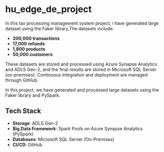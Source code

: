 # hu_edge_de_project

In this tax processing management system project, i have generated large dataset using the Faker library,The datasets include:
- **200,000 transactions**
- **17,000 refunds**
- **1,800 products**
- **50,000 customers**
  
These datasets are stored and processed using Azure Synapse Analytics and ADLS Gen-2, and the final results are stored in Microsoft SQL Server (on-premises). Continuous integration and deployment are managed through GitHub.

In this project, we have generated and processed large datasets using the Faker library and PySpark. 
## Tech Stack

- **Storage**: ADLS Gen-2
- **Big Data Framework**: Spark Pools on Azure Synapse Analytics (PySpark)
- **Databases**: Microsoft SQL Server (On-Premises)
- **CI/CD**: GitHub
